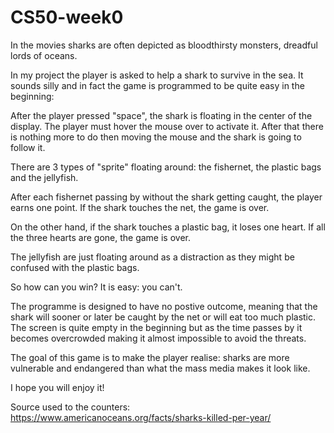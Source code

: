 # CS50-week0
 In the movies sharks are often depicted as bloodthirsty monsters, dreadful lords of oceans.
 
 In my project the player is asked to help a shark to survive in the sea. It sounds silly and in fact the game is programmed to be quite easy in the beginning:
 
 After the player pressed "space", the shark is floating in the center of the display. The player must hover the mouse over to activate it. After that there is nothing more to do then moving the mouse and the shark is going to follow it.
 
 There are 3 types of "sprite" floating around: the fishernet, the plastic bags and the jellyfish.
 
 After each fishernet passing by without the shark getting caught, the player earns one point. If the shark touches the net, the game is over.
 
 On the other hand, if the shark touches a plastic bag, it loses one heart. If all the three hearts are gone, the game is over.
 
 The jellyfish are just floating around as a distraction as they might be confused with the plastic bags.

 So how can you win?
 It is easy: you can't.

 The programme is designed to have no postive outcome, meaning that the shark will sooner or later be caught by the net or will eat too much plastic. The screen is quite empty in the beginning but as the time passes by it becomes overcrowded making it almost impossible to avoid the threats.

 The goal of this game is to make the player realise: sharks are more vulnerable and endangered than what the mass media makes it look like.
 
 I hope you will enjoy it!

Source used to the counters: https://www.americanoceans.org/facts/sharks-killed-per-year/
